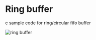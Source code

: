 # Ring buffer

c sample code for ring/circular fifo buffer

![ring buffer](https://en.wikipedia.org/wiki/File:Circular_Buffer_Animation.gif)